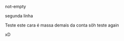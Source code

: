 
not-empty




















segunda linha


Teste este cara é massa demais da conta sôh
teste again

xD


